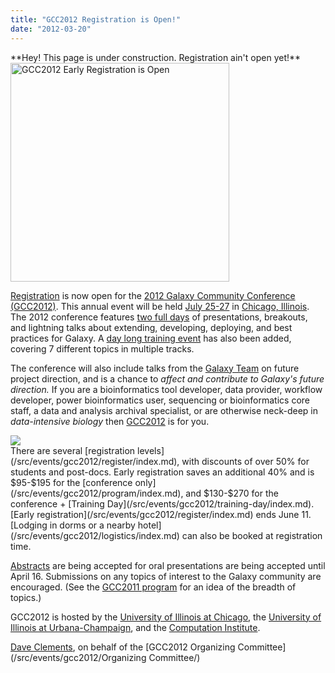 ```yaml
---
title: "GCC2012 Registration is Open!"
date: "2012-03-20"
---
```

<div class='red'>**Hey! This page is under construction.  Registration ain't open yet!**</div>

<div class='right'><a href='/src/events/gcc2012/register/index.md'><img src="/src/images/galaxy-logos/GCC2012LogoWide400.png" alt="GCC2012 Early Registration is Open" width="350px" /></a></div>

[Registration](/src/events/gcc2012/register/index.md) is now open for the [2012 Galaxy Community Conference (GCC2012)](/src/events/gcc2012/index.md).  This annual event will be held [July 25-27](/src/events/gcc2012/program/index.md) in [Chicago, Illinois](/src/events/gcc2012/logistics/index.md). The 2012 conference features [two full days](/src/events/gcc2012/program/index.md) of presentations, breakouts, and lightning talks about extending, developing, deploying, and best practices for Galaxy.  A [day long training event](/src/events/gcc2012/training-day/index.md) has also been added, covering 7 different topics in multiple tracks. 

The conference will also include talks from the [Galaxy Team](/galaxy-team/) on future project direction, and is a chance to *affect and contribute to Galaxy's future direction.*  If you are a bioinformatics tool developer, data provider, workflow developer, power bioinformatics user, sequencing or bioinformatics core staff, a data and analysis archival specialist, or are otherwise neck-deep in *data-intensive biology* then [GCC2012](/src/events/gcc2012/index.md) is for you.

<div class='left'><a href='/src/events/gcc2012/training-day/index.md'><img src="/src/images/galaxy-logos/GCC2012TrainingDayLogo.png" /></a></div>
There are several [registration levels](/src/events/gcc2012/register/index.md), with discounts of over 50% for students and post-docs.  Early registration saves an additional 40% and is $95-$195 for the [conference only](/src/events/gcc2012/program/index.md), and $130-$270 for the conference + [Training Day](/src/events/gcc2012/training-day/index.md). [Early registration](/src/events/gcc2012/register/index.md) ends June 11.  [Lodging in dorms or a nearby hotel](/src/events/gcc2012/logistics/index.md) can also be booked at registration time.

[Abstracts](/src/events/gcc2012/abstracts/index.md) are being accepted for oral presentations are being accepted until April 16. Submissions on any topics of interest to the Galaxy community are encouraged.  (See the [GCC2011 program](/src/events/gcc2011/index.md) for an idea of the breadth of topics.)

GCC2012 is hosted by the [University of Illinois at Chicago](http://uic.edu/), the [University of Illinois at Urbana-Champaign](http://illinois.edu/), and the [Computation Institute](http://www.ci.anl.gov/).

[Dave Clements](/people/dave-clements/), on behalf of the [GCC2012 Organizing Committee](/src/events/gcc2012/Organizing Committee/)
